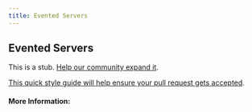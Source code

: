 ```yaml
---
title: Evented Servers
---
```


## Evented Servers

This is a stub. [Help our community expand it](https://github.com/freecodecamp/guides/tree/master/src/pages/articles/computer-science/evented-servers/index.md).

[This quick style guide will help ensure your pull request gets accepted](https://github.com/freeCodeCamp/guides/blob/master/README.md).

<!-- The article goes here, in GitHub-flavored Markdown. Feel free to add YouTube videos, images, and CodePen/JSBin embeds  -->

#### More Information:
<!-- Please add any articles you think might be helpful to read before writing the article -->


